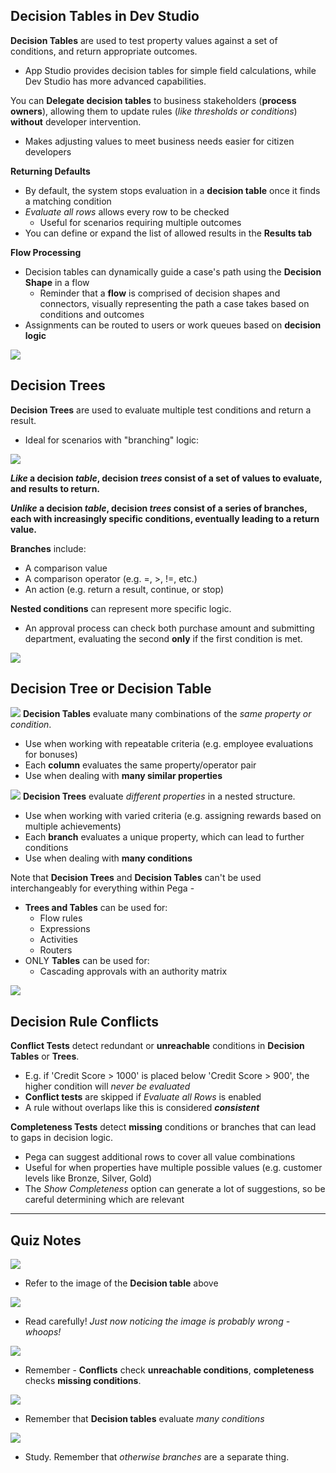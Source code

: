 ## Decision Tables in Dev Studio

**Decision Tables** are used to test property values against a set of conditions, and return appropriate outcomes.
 - App Studio provides decision tables for simple field calculations, while Dev Studio has more advanced capabilities.

You can **Delegate decision tables** to business stakeholders (**process owners**), allowing them to update rules (*like thresholds or conditions*) **without** developer intervention.
 - Makes adjusting values to meet business needs easier for citizen developers

**Returning Defaults**
 - By default, the system stops evaluation in a **decision table** once it finds a matching condition
 - *Evaluate all rows* allows every row to be checked
	 - Useful for scenarios requiring multiple outcomes
 - You can define or expand the list of allowed results in the **Results tab**

**Flow Processing**
 - Decision tables can dynamically guide a case's path using the **Decision Shape** in a flow
	 - Reminder that a **flow** is comprised of decision shapes and connectors, visually representing the path a case takes based on conditions and outcomes
 - Assignments can be routed to users or work queues based on **decision logic**

![](attachments/Pasted%20image%2020250619180853.png)

## Decision Trees

**Decision Trees** are used to evaluate multiple test conditions and return a result.
 - Ideal for scenarios with "branching" logic:

![](attachments/Pasted%20image%2020250619181004.png)

***Like* a decision *table*, decision *trees* consist of a set of values to evaluate, and results to return.**

***Unlike* a decision *table*, decision *trees* consist of a series of branches, each with increasingly specific conditions, eventually leading to a return value.**

**Branches** include:
 - A comparison value
 - A comparison operator (e.g. =, >, !=, etc.)
 - An action (e.g. return a result, continue, or stop)

**Nested conditions** can represent more specific logic.
 - An approval process can check both purchase amount and submitting department, evaluating the second **only** if the first condition is met.

![](attachments/Pasted%20image%2020250619181812.png)

## Decision Tree or Decision Table

![](attachments/Pasted%20image%2020250620143433.png)
**Decision Tables** evaluate many combinations of the *same property or condition*.
 - Use when working with repeatable criteria (e.g. employee evaluations for bonuses)
 - Each **column** evaluates the same property/operator pair
 - Use when dealing with **many similar properties**

![](attachments/Pasted%20image%2020250620143444.png)
**Decision Trees** evaluate *different properties* in a nested structure.
 - Use when working with varied criteria (e.g. assigning rewards based on multiple achievements)
 - Each **branch** evaluates a unique property, which can lead to further conditions
 - Use when dealing with **many conditions**

Note that **Decision Trees** and **Decision Tables** can't be used interchangeably for everything within Pega - 
 - **Trees and Tables** can be used for:
	 - Flow rules
	 - Expressions
	 - Activities
	 - Routers
- ONLY **Tables** can be used for:
	- Cascading approvals with an authority matrix

![](attachments/Pasted%20image%2020250620134752.png)

## Decision Rule Conflicts

**Conflict Tests** detect redundant or **unreachable** conditions in **Decision Tables** or **Trees**. 
 - E.g. if 'Credit Score > 1000' is placed below 'Credit Score > 900', the higher condition will *never be evaluated*
 - **Conflict tests** are skipped if *Evaluate all Rows* is enabled
 - A rule without overlaps like this is considered ***consistent***

**Completeness Tests** detect **missing** conditions or branches that can lead to gaps in decision logic.
 - Pega can suggest additional rows to cover all value combinations
 - Useful for when properties have multiple possible values (e.g. customer levels like Bronze, Silver, Gold)
 - The *Show Completeness* option can generate a lot of suggestions, so be careful determining which are relevant

---

## Quiz Notes

![](attachments/Pasted%20image%2020250620143534.png)
 - Refer to the image of the **Decision table** above

![](attachments/Pasted%20image%2020250620143804.png)
 - Read carefully! *Just now noticing the image is probably wrong - whoops!*

![](attachments/Pasted%20image%2020250620144031.png)
 - Remember - **Conflicts** check **unreachable conditions**, **completeness** checks **missing conditions**. 

![](attachments/Pasted%20image%2020250620144452.png)
 - Remember that **Decision tables** evaluate *many conditions*

![](attachments/Pasted%20image%2020250620144843.png)
 - Study. Remember that *otherwise branches* are a separate thing.